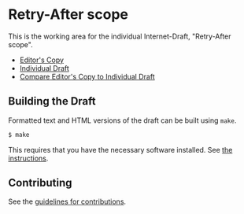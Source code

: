 # Retry-After scope

This is the working area for the individual Internet-Draft, "Retry-After scope".

* [Editor's Copy](https://ioggstream.github.io/draft-polli-retry-scope/#go.draft-polli-retry-scope.html)
* [Individual Draft](https://tools.ietf.org/html/draft-polli-retry-scope)
* [Compare Editor's Copy to Individual Draft](https://ioggstream.github.io/draft-polli-retry-scope/#go.draft-polli-retry-scope.diff)

## Building the Draft

Formatted text and HTML versions of the draft can be built using `make`.

```sh
$ make
```

This requires that you have the necessary software installed.  See
[the instructions](https://github.com/martinthomson/i-d-template/blob/master/doc/SETUP.md).


## Contributing

See the
[guidelines for contributions](https://github.com/ioggstream/draft-polli-retry-scope/blob/master/CONTRIBUTING.md).
